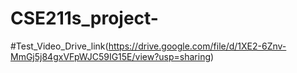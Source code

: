 # CSE211s_project-
#Test_Video_Drive_link(https://drive.google.com/file/d/1XE2-6Znv-MmGj5j84gxVFpWJC59IG15E/view?usp=sharing)
